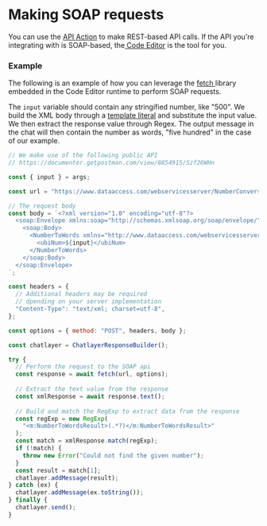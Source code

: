 # Making SOAP requests

You can use the [API Action](../custom-back-end-integrations/#api-plugin) to make REST-based API calls. If the API you're integrating with is SOAP-based, the[ Code Editor](./) is the tool for you. 

### Example

The following is an example of how you can leverage the [fetch ](./#fetch)library embedded in the Code Editor runtime to perform SOAP requests. 

The `input`  variable should contain any stringified number, like "500". We build the XML body through a [template literal](https://developer.mozilla.org/en-US/docs/Web/JavaScript/Reference/Template_literals?retiredLocale=nl) and substitute the input value. We then extract the response value through Regex. The output message in the chat will then contain the number as words, "five hundred" in the case of our example.

```javascript
// We make use of the following public API
// https://documenter.getpostman.com/view/8854915/Szf26WHn

const { input } = args;

const url = "https://www.dataaccess.com/webservicesserver/NumberConversion.wso";

// The request body
const body = `<?xml version="1.0" encoding="utf-8"?>
  <soap:Envelope xmlns:soap="http://schemas.xmlsoap.org/soap/envelope/">
    <soap:Body>
      <NumberToWords xmlns="http://www.dataaccess.com/webservicesserver/">
        <ubiNum>${input}</ubiNum>
      </NumberToWords>
    </soap:Body>
  </soap:Envelope>
`;

const headers = {
  // Additional headers may be required
  // dpending on your server implementation
  "Content-Type": "text/xml; charset=utf-8",
};

const options = { method: "POST", headers, body };

const chatlayer = ChatlayerResponseBuilder();

try {
  // Perform the request to the SOAP api
  const response = await fetch(url, options);
  
  // Extract the text value from the response
  const xmlResponse = await response.text();
  
  // Build and match the RegExp to extract data from the response
  const regExp = new RegExp(
    "<m:NumberToWordsResult>(.*?)</m:NumberToWordsResult>"
  );
  const match = xmlResponse.match(regExp);
  if (!match) {
    throw new Error("Could not find the given number");
  }
  const result = match[1];
  chatlayer.addMessage(result);
} catch (ex) {
  chatlayer.addMessage(ex.toString());
} finally {
  chatlayer.send();
}
```








